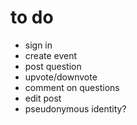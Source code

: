 # to do
- sign in
- create event
- post question
- upvote/downvote
- comment on questions
- edit post
- pseudonymous identity?
